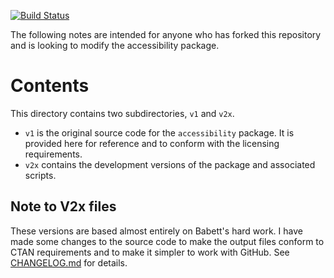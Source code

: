 [![Build Status](https://travis-ci.org/AndyClifton/accessibility.svg?branch=master)](https://travis-ci.org/AndyClifton/accessibility)

The following notes are intended for anyone who has forked this repository and is looking to modify the accessibility package.

# Contents
This directory contains two subdirectories, `v1` and `v2x`.

- `v1` is the original source code for the `accessibility` package. It is provided here for reference and to conform with the licensing requirements.
- `v2x` contains the development versions of the package and associated scripts.

## Note to V2x files
These versions are based almost entirely on Babett's hard work. I have made
some changes to the source code to make the output files conform to CTAN
requirements and to make it simpler to work with GitHub. See [CHANGELOG.md](v2x/CHANGELOG.md) for details.